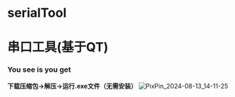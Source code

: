 # serialTool
# 串口工具(基于QT)
### You see is you get
**下载压缩包->解压->运行.exe文件（无需安装）**
![PixPin_2024-08-13_14-11-25](https://github.com/user-attachments/assets/67de3efe-ede8-4428-8780-046d293df1ae)
